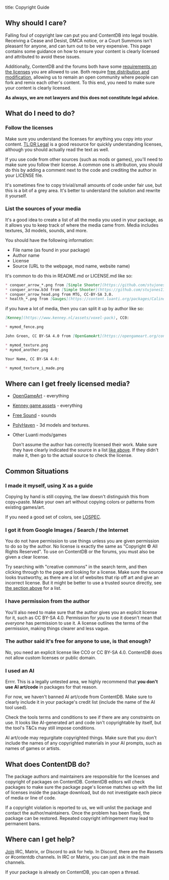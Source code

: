 title: Copyright Guide

## Why should I care?

Falling foul of copyright law can put you and ContentDB into legal trouble. Receiving a Cease and Desist, DMCA notice,
or a Court Summons isn't pleasant for anyone, and can turn out to be very expensive. This page contains some
guidance on how to ensure your content is clearly licensed and attributed to avoid these issues.

Additionally, ContentDB and the forums both have some
[requirements on the licenses](/policy_and_guidance/#41-allowed-licenses) you are allowed to use. Both require
[free distribution and modification](/help/non_free/), allowing us to remain an open community where people can fork
and remix each other's content. To this end, you need to make sure your content is clearly licensed.

**As always, we are not lawyers and this does not constitute legal advice.**


## What do I need to do?

### Follow the licenses

Make sure you understand the licenses for anything you copy into your content.
[TL;DR Legal](https://tldrlegal.com/license/mit-license) is a good resource for quickly understanding
licenses, although you should actually read the text as well.

If you use code from other sources (such as mods or games), you'll need to make sure you follow
their license. A common one is attribution, you should do this by adding a comment next to the
code and crediting the author in your LICENSE file.

It's sometimes fine to copy trivial/small amounts of code under fair use, but this
is a bit of a grey area. It's better to understand the solution and rewrite it yourself.

### List the sources of your media

It's a good idea to create a list of all the media you used in your package, as it allows
you to keep track of where the media came from. Media includes textures, 3d models,
sounds, and more.

You should have the following information:

* File name (as found in your package)
* Author name
* License
* Source (URL to the webpage, mod name, website name)

It's common to do this in README.md or LICENSE.md like so:

```md
* conquer_arrow_*.png from [Simple Shooter](https://github.com/stujones11/shooter) by Stuart Jones, CC0 1.0.
* conquer_arrow.b3d from [Simple Shooter](https://github.com/stujones11/shooter) by Stuart Jones, CC-BY-SA 3.0.
* conquer_arrow_head.png from MTG, CC-BY-SA 3.0.
* health_*.png from [Gauges](https://content.luanti.org/packages/Calinou/gauges/) by Calinou, CC0.
```

if you have a lot of media, then you can split it up by author like so:

```md
[Kenney](https://www.kenney.nl/assets/voxel-pack), CC0:

* mymod_fence.png

John Green, CC BY-SA 4.0 from [OpenGameArt](https://opengameart.org/content/tiny-16-basic):

* mymod_texture.png
* mymod_another.png

Your Name, CC BY-SA 4.0:

* mymod_texture_i_made.png
```


## Where can I get freely licensed media?

* [OpenGameArt](https://opengameart.org/) - everything
* [Kenney game assets](https://www.kenney.nl/assets) - everything
* [Free Sound](https://freesound.org/) - sounds
* [PolyHaven](https://polyhaven.com/) - 3d models and textures.
* Other Luanti mods/games

    Don't assume the author has correctly licensed their work.
    Make sure they have clearly indicated the source in a list [like above](#list-the-sources-of-your-media).
    If they didn't make it, then go to the actual source to check the license.


## Common Situations

### I made it myself, using X as a guide

Copying by hand is still copying, the law doesn't distinguish this from copy+paste.
Make your own art without copying colors or patterns from existing games/art.

If you need a good set of colors, see [LOSPEC](https://lospec.com/palette-list).

### I got it from Google Images / Search / the Internet

You do not have permission to use things unless you are given permission to do so by the author.
No license is exactly the same as "Copyright &copy; All Rights Reserved".
To use on ContentDB or the forums, you must also be given a clear license.

Try searching with "creative commons" in the search term, and then clicking through to the page
and looking for a license. Make sure the source looks trustworthy, as there are a lot of websites
that rip off art and give an incorrect license. But it might be better to use a trusted source directly, see
[the section above](#where-can-i-get-freely-licensed-media) for a list.

### I have permission from the author

You'll also need to make sure that the author gives you an explicit license for it, such as CC BY-SA 4.0.
Permission for *you* to use it doesn't mean that *everyone* has permission to use it. A license outlines the terms of
the permission, making things clearer and less vague.

### The author said it's free for anyone to use, is that enough?

No, you need an explicit license like CC0 or CC BY-SA 4.0. ContentDB does not allow custom licenses
or public domain.

### I used an AI

Errrr. This is a legally untested area, we highly recommend that **you don't use AI art/code** in packages
for that reason.

For now, we haven't banned AI art/code from ContentDB. Make sure to clearly include it in your package's
credit list (include the name of the AI tool used).

Check the tools terms and conditions to see if there are any constraints on use. It looks
like AI-generated art and code isn't copyrightable by itself, but the tool's T&Cs may still
impose conditions.

AI art/code may regurgitate copyrighted things. Make sure that you don't include the
names of any copyrighted materials in your AI prompts, such as names of games or artists.

## What does ContentDB do?

The package authors and maintainers are responsible for the licenses and copyright of packages on ContentDB.
ContentDB editors will check packages to make sure the package page's license matches up with the list of licenses
inside the package download, but do not investigate each piece of media or line of code.

If a copyright violation is reported to us, we will unlist the package and contact the author/maintainers.
Once the problem has been fixed, the package can be restored. Repeated copyright infringement may lead to
permanent bans.


## Where can I get help?

[Join](https://www.luanti.org/get-involved/) IRC, Matrix, or Discord to ask for help.
In Discord, there are the #assets or #contentdb channels. In IRC or Matrix, you can just ask in the main channels.

If your package is already on ContentDB, you can open a thread.
